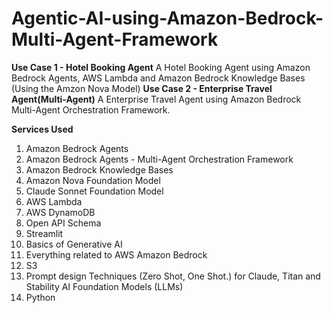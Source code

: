 # Agentic-AI-using-Amazon-Bedrock-Multi-Agent-Framework
**Use Case 1 - Hotel Booking Agent**
A Hotel Booking Agent using Amazon Bedrock Agents, AWS Lambda and Amazon Bedrock Knowledge Bases (Using the Amzon Nova Model)
**Use Case 2 - Enterprise Travel Agent(Multi-Agent)**
A Enterprise Travel Agent using Amazon Bedrock Multi-Agent Orchestration Framework.

**Services Used**
1) Amazon Bedrock Agents
2) Amazon Bedrock Agents - Multi-Agent Orchestration Framework
3) Amazon Bedrock Knowledge Bases
4) Amazon Nova Foundation Model
5) Claude Sonnet Foundation Model
6) AWS Lambda
7) AWS DynamoDB
8) Open API Schema
9) Streamlit
10) Basics of Generative AI
11) Everything related to AWS Amazon Bedrock
12) S3
14) Prompt design Techniques (Zero Shot, One Shot.)  for Claude, Titan and Stability AI Foundation Models (LLMs)
16) Python
